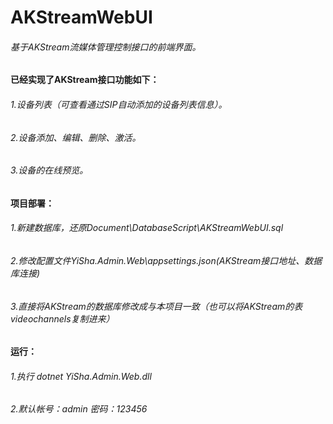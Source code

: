 # AKStreamWebUI
###### 基于AKStream流媒体管理控制接口的前端界面。

#### 已经实现了AKStream接口功能如下：
###### 1.设备列表（可查看通过SIP自动添加的设备列表信息）。
###### 2.设备添加、编辑、删除、激活。
###### 3.设备的在线预览。

#### 项目部署：
###### 1.新建数据库，还原Document\DatabaseScript\AKStreamWebUI.sql
###### 2.修改配置文件YiSha.Admin.Web\appsettings.json(AKStream接口地址、数据库连接)
###### 3.直接将AKStream的数据库修改成与本项目一致（也可以将AKStream的表videochannels复制进来）

#### 运行：
###### 1.执行 dotnet YiSha.Admin.Web.dll
###### 2.默认帐号：admin 密码：123456
